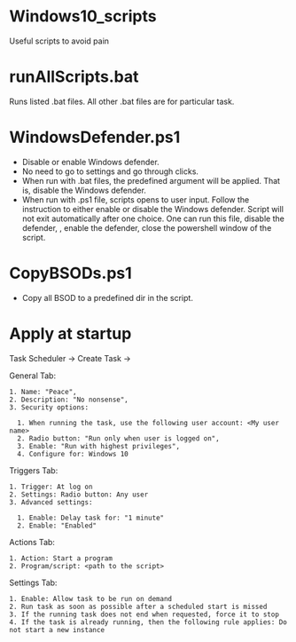 # Windows10_scripts

Useful scripts to avoid pain

# runAllScripts.bat
Runs listed .bat files. All other .bat files are for particular task.

# WindowsDefender.ps1
- Disable or enable Windows defender.
- No need to go to settings and go through clicks.
- When run with .bat files, the predefined argument will be applied. That is, disable the Windows defender.
- When run with .ps1 file, scripts opens to user input. Follow the instruction to either enable or disable the Windows defender. Script will not exit automatically after one choice. One can run this file, disable the defender, <do whatever you want>, enable the defender, close the powershell window of the script.

# CopyBSODs.ps1

- Copy all BSOD to a predefined dir in the script.

# Apply at startup 
  
Task Scheduler -> Create Task -> 

  General Tab: 
  
    1. Name: "Peace", 
    2. Description: "No nonsense", 
    3. Security options: 
  
      1. When running the task, use the following user account: <My user name> 
      2. Radio button: "Run only when user is logged on", 
      3. Enable: "Run with highest privileges", 
      4. Configure for: Windows 10
  
  Triggers Tab:
  
    1. Trigger: At log on
    2. Settings: Radio button: Any user
    3. Advanced settings: 

      1. Enable: Delay task for: "1 minute"
      2. Enable: "Enabled"
  
  Actions Tab:
  
    1. Action: Start a program
    2. Program/script: <path to the script> 
 
  Settings Tab:
  
    1. Enable: Allow task to be run on demand
    2. Run task as soon as possible after a scheduled start is missed
    3. If the running task does not end when requested, force it to stop
    4. If the task is already running, then the following rule applies: Do not start a new instance
